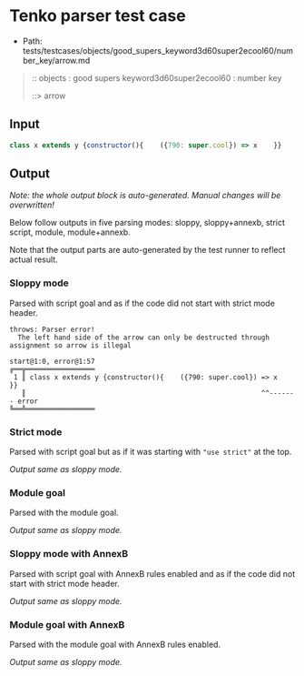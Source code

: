 # Tenko parser test case

- Path: tests/testcases/objects/good_supers_keyword3d60super2ecool60/number_key/arrow.md

> :: objects : good supers keyword3d60super2ecool60 : number key
>
> ::> arrow

## Input

`````js
class x extends y {constructor(){    ({790: super.cool}) => x    }}
`````

## Output

_Note: the whole output block is auto-generated. Manual changes will be overwritten!_

Below follow outputs in five parsing modes: sloppy, sloppy+annexb, strict script, module, module+annexb.

Note that the output parts are auto-generated by the test runner to reflect actual result.

### Sloppy mode

Parsed with script goal and as if the code did not start with strict mode header.

`````
throws: Parser error!
  The left hand side of the arrow can only be destructed through assignment so arrow is illegal

start@1:0, error@1:57
╔══╦═════════════════
 1 ║ class x extends y {constructor(){    ({790: super.cool}) => x    }}
   ║                                                          ^^------- error
╚══╩═════════════════

`````

### Strict mode

Parsed with script goal but as if it was starting with `"use strict"` at the top.

_Output same as sloppy mode._

### Module goal

Parsed with the module goal.

_Output same as sloppy mode._

### Sloppy mode with AnnexB

Parsed with script goal with AnnexB rules enabled and as if the code did not start with strict mode header.

_Output same as sloppy mode._

### Module goal with AnnexB

Parsed with the module goal with AnnexB rules enabled.

_Output same as sloppy mode._
